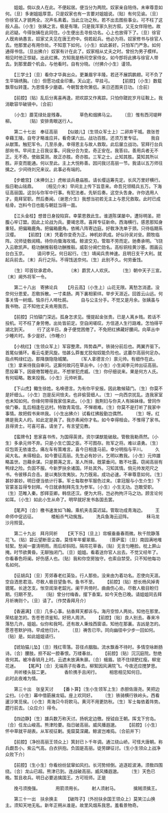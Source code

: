 <!-- { "loadSidebar": true } -->
　　姐姐。倘以良人在此。不便起居。便当分为两院。奴家亲自陪侍。未审尊意如何。〔旦〕多谢姐姐厚意。只是奴家也有一言要对姐姐说。〔贴〕有何见谕。〔旦〕你徐官人才貌两全。况声名素着。当此立功之秋。若不出去图些事业。可不枉了这般人品。〔小生〕张姨之言。极是有理。只是我浑家久别方叙。又无女伴陪他。故此迟疑。今得张姨在此同住。小生便出去寻些功名。心上也放得下了。〔旦〕徐官人旣肯纳愚言。奴家丈夫见在唐王府中。倘若起兵。他必为将。奴家修书与徐官人去。他那里必有用你处。不知意下如何。〔小生〕如此甚好。只怕军门严急。如何通得书信。〔旦出拂介〕奴家有计在此了。奴家相从丈夫之时。曾扮为男子模样。相见时他正惊疑。出此红拂。方知我是杨司空家侍女。如今卽将此拂与徐官人带去。到那里觑个机会。与他看时。自有分晓。〔付拂介小生〕谨领。 

　　【三学士】〔旦〕看你才华眞出众。更兼眉宇丰隆。若还不展鹍鹏翅。可不负了生平锦绣胸。〔合〕但愿功成金印重。天山定。早挂弓。 
　　【前腔】〔小生〕数载飘零似转蓬。为恩情多少磨砻。今朝暂舍吹箫侣。来日还图夹日功。〔合前〕 

　　【前腔】〔贴〕乱后分离喜再逢。把欢踪又作离踪。只怕你蹉跎岁月征鞍上。我消歇容华破镜中。〔合前〕 

　　〔小生〕蘼芜绿处是残春。　　　　草色和烟拂马尘。 
　　〔旦〕惟有西河堤畔柳。　　　　〔贴〕安排靑眼送行人。 

　　第二十七出　奉征高丽 
　　【似娘儿】〔生领众军士上〕二卵弃干城。救张苍幸藉王陵。自夸才略谁应并。看奇谋六出。战功百胜。还须万里专征。 
　　我自从献策。触犯军令。几至杀身。幸得恩主与故人救取。此后屡立战功。官拜行台兵部尙书。早间主上召我议事。问我分合为变。奇正安在。我答曰。善用兵者无不正。无不奇。使敌莫测。故正亦胜。奇亦胜。三军之士。止知其胜。莫知其所以胜。非变而能通。何以至此。主上大悦称善。因问我讨高丽一节。我请以五万师往擒之。少间待刘兄来议。此事必有端的。 

　　【步蟾宫】〔末捧剑上〕虎帐谈兵悬庙胜。请长缨运筹先定。长风万里好横行。指日勒山铭鼎。 
　　〔相见介末〕早间主上传下旨意来。命吾兄领精兵五万。下海征高丽国。这剑与你军中行事。有犯法者。先斩后奏。这空头吿身。许你选用人才。竟拜官职。然后奏闻。〔谢恩介生〕我想当初若无主上与恩兄救取。此时已成枯骨。岂料今日也能与朝廷当得一面。 

　　【江头金桂】想昔日身投陷穽。幸蒙恩救此生。谁道陈谋屡中。遭际明圣。把腹心牢订盟。因此上论战为兵。要竭忠荩。喜拜专征新命。西海横行。感恩那知身重轻。把偏箱鹿角。把偏箱鹿角。依稀八阵寄边庭。好敎净洗单于颈。只待临期系汉缨。 
　　【前腔】〔末〕凭着你变奇为正。神机妙夙成。好似孙吴对垒。颇牧临阵。况师徒敎阅精。待你向蜃海攻城。鲸波交刃。管取不劳而定。驰奏承明。飞铙入云歌凯声。稳功酬推毂稳功酬推毂。威彰分阃伫勋名。高标铜柱黄沙塞。图画云台白玉京。 
　　请问李兄。何日起行。〔生〕靖闻兵贵神速。且明日支干大利。就起兵前去。〔末〕兵行之际。不得饯送奈何。〔生〕此别不久。何劳垂饯。 

　　〔生〕叩首钦承君命。　　　　〔末〕爵赏人人欢庆。 
　　〔生〕朝中天子三宣。　　　　〔末〕阃外将军一令。 

　　第二十八出　寄拂论兵 
　　【月云高】〔小生上〕山花无限。离愁怎消遣。没奈何分恩爱。忍敎拆散。一寸柔肠。两下裏相萦绊。举步天涯近。回首云山远。何事关情一树烟。恼杀行人啼杜鹃。 
　　自与公主分手。不觉又是月余。张姨虽与我书物。正不知他丈夫肯用我否。 

　　【前腔】只怕辕门深远。孤身怎求见。慢提起金张贵。已是人离乡贱。若话不投机。可不枉了身劳倦。出处皆前定。空自闲嗟叹。方信道人生行路难。怎怕得平湖北到天。 
　　行了这半日。身子便觉困倦了。不免把红拂藏好腰间。向草丛中少睡片时。多少是好。〔作睡介〕 

　　【小桃红】〔生领众军上〕军容整肃。阵势森严。铁骑分前后也。两翼齐驱下。首尾似循环。看云屯更风旋。怕甚么莽蚩尤狡匈奴能负险也。这蕞尔高丽何足办。指点鸭绿红边。那降旗隐隐城闉。 
　　〔军人拿德言介〕禀元帅。有细作在此。〔生〕拿来待我自审问。这厮何故闪在草丛中。〔小生〕小生闻李元帅出征高丽。愿投幕下。因疲倦暂睡在此。不想冒犯虎威。〔生〕你仔细说来。果是何方人氏。有何韬略。敢来投我。〔小生〕元帅听禀。 

　　【下山虎】鲰生徐姓。名唤德言。为有你平安报。因此敢候辕门。〔生〕你莫不是奸细么。〔小生〕岂是反间憸夫。也非偷营细人。〔生〕一向西京扰乱。连我家室也未知如何。你缘何带得我家信来此。〔小生〕我荆妇与你夫人有姊妹缘。曾同作侯门眷。乱后相逢在远村。特致靑鸾信。不惮艰难。〔生〕你莫不是打听了我家中事情。故把假书来哄我。〔小生出拂介〕试看红拂殷勤岂偶然。 
　　〔生〕呀。红拂是我夫人的。如此定是眞了。我亦素闻你才名。如今幸得相会。不惟得了家书。且得贤士。可喜可喜。请坐了。有言望见教。 

　　【蛮牌令】思家喜书传。为国得英贤。资尔谋猷能破敌。管敎我勒燕然。〔小生〕多承元帅不弃。只是小生亡国之臣。不可图存。败军之将。难以语勇。〔生〕叹包胥无依谁念。痛左车有策难言。喜今日相逢马前。幸分明指与平川。 
　　久闻大名。未得相会。如今要征高丽。先生必有妙计。乞明以教我。〔小生〕元帅雄略盖世。岂藉余谋。只是蒭荛之言。圣人所择。旣蒙垂问。敢不吐露。窃闻高丽有鸭绿之险。负固不服。今新罗扶余诸国。环处其外。习知其情。倘元帅发咫尺之书。令彼移兵合击。是以夷狄攻夷狄。为力旣易。成功必速。不审尊意如何。〔生〕甚妙甚妙。明日便当依计行事。军士每取参军服色过来。〔拿冠服与小生介生〕下官蒙圣旨得专封拜。今日就承制拜先生为参军。〔小生〕小生无功。岂敢受职。〔生〕范睢入秦。卽拜亚卿。韩信还汉。便为大将。岂必拘拘汗马之功。顾言论何如耳。〔小生〕如此小生从命了。明早就好发书各国去罢。 

　　【尾声】〔合〕檄书速发如飞翰。乘机夹击莫迟延。管取功成靑海边。 
　　王命师中促远征。　　　　楼船杀气动旄旌。 
　　洗兵鱼海云迎阵。　　　　秣马龙沙月照营。 

　　第二十九出　拜月同祈 
　　【天下乐】〔旦上〕帘幙垂垂春雨微。秋千院静落花飞。〔贴〕碧云望断音尘杳。莫怪年年颦翠眉。 
　　〔菩萨蛮〕〔旦〕南园满地堆轻絮。愁闻一霎淸明雨。雨后却斜阳。隔帘花草香。〔贴〕无言匀睡脸。枕上屛山掩。时节欲黄昏。无聊独闭门。〔旦〕姐姐。看着送你官人出去。不觉又经年了。你看春色将阑。好伤感人也。〔贴〕我和你空房独守。也索自禁受。只不知他每功名如何。 

　　【征胡兵】〔旦〕芳郊春老红英坠。行人那些。没来由为着功名。忍使向天涯。空自洒思君泪。尽敎人极目望鱼书。鱼书不至。 
　　【前腔】〔贴〕想长杨风掉靑骢尾。长途怎支。怅空闺渐老韶光。阑干共倚时。曲曲伤心处。尽敎人极目盼归期。归期不至。 
　　〔贴〕曾分付梅香。摆下香案。如今天色已晚。请姐姐同去拜月祈祷则个。〔旦〕请了。〔作焚香拜月介〕 

　　【香遍满】〔旦〕几多心事。拈香拜天都诉与。海月空惊人两处。知他在那里。荣枯是怎的。吿苍苍须鉴知。好把人周济。 
　　【前腔】〔贴〕良人别去。春来冷落愁几许。姐姐。似你和我呵。还有故人秉烛西窗语。知他在那裏。吉凶是怎的。愿苍苍默护持。早成他归计。 
　　〔旦〕祷吿已毕。同向幽径中少步一回如何。〔贴〕是。如此姐姐请行。 

　　【琥珀猫儿坠】〔旦〕残红零落。苔径点胭脂。流水飘香不待时。多情空咏断肠诗。〔合〕腰肢。担不起一腔春恨。万缕春丝。 
　　【前腔】〔贴〕沉沉庭院。愁绝夜何其。被冷香销月上时。云遮未放满朱扉。〔合〕蛾眉。锁不住绿肥红瘦。柳宠花迷。 
　　【尾声】〔合〕无端燕子衔春去。柳絮因风满院飞。今夜还应搅梦思。 
　　共听楼头鼓二更。　　　　香阶携手且闲行。 
　　相思相见知何日。　　　　此时此夜难为情。 

　　第三十出　张皇天讨 
　　【番卜算】〔生小生领军上生〕赤胆佐唐尧。笑把边尘扫。〔小生〕幕中借筯展龙韬。座上欢同好。 
　　〔生〕铁骑横行铁岭头。西看暹沙笑觅侯。〔小生〕靑海只今将飮马。黄河不用更防秋。〔生〕军士每依着阵势。趱行前去。〔众应介〕得令。 

　　【四边静】〔生〕雄兵数万称天讨。扬帆定边徼。授钺自王朝。挥戈下穷岛。〔合〕任龙山峻高。熊津险要。指日破高丽。威风播遐邈。 
　　【前腔】〔小生〕怀中草就平胡表。从军视征剿。兎窟莫深藏。鲸波岂难捣。〔合前并下〕 

　　【前腔】〔净扮高丽王领众上〕箕封已卜千年调。通江绕山峤。可怪大唐朝。称兵觑吾小。紫云气高。白衣拱抱。负固是高丽。徒劳肆征讨。〔生小生领众上战净众败下介〕 

　　【前腔】〔生小生〕你看纷纷鼠窜如风扫。长河势倾倒。追逐趁波涛。须敎四围绕。〔合〕龙山已超。熊津已到。连战破高丽。威风播遐邈。 
　　〔生〕天色已晚。暂且收兵。明日必要追擒国王。方可班师。正是 

　　挽弓须挽强。　　　　用箭须用长。 
　　射人须射马。　　　　擒贼须擒王。 

　　第三十一出　扶余换主 
　　【破阵子】〔外扮扶余国王领众上〕莫笑江山换主。须知天地无私。新年正朔从谁是。故里风烟系我思。羞看景物奇。 
